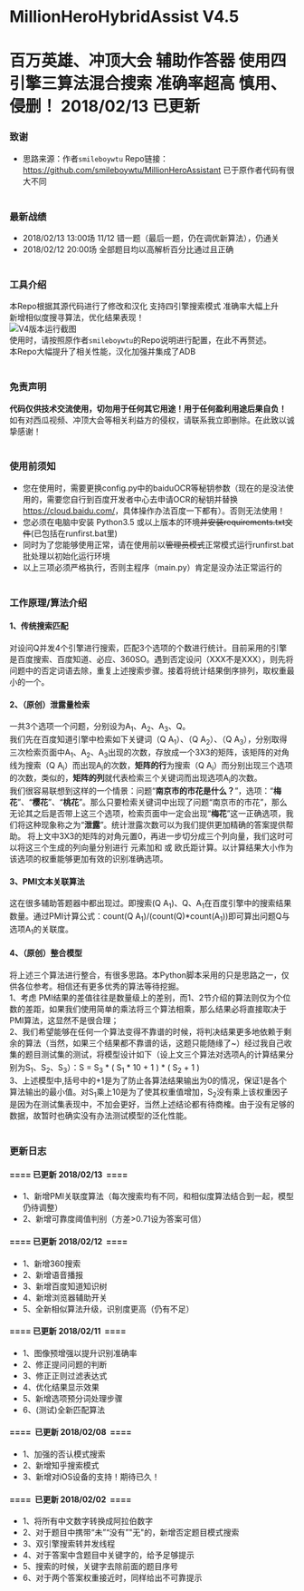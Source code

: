 # MillionHeroHybridAssist V4.5
百万英雄、冲顶大会 辅助作答器 使用四引擎三算法混合搜索 准确率超高 慎用、侵删！ 2018/02/13 已更新
====
### 致谢
* 思路来源：作者`smileboywtu` Repo链接：<link>https://github.com/smileboywtu/MillionHeroAssistant</link> 已于原作者代码有很大不同<br><br>

### 最新战绩
* 2018/02/13 13:00场 11/12 错一题（最后一题，仍在调优新算法），仍通关<br>
* 2018/02/12 20:00场 全部题目均以高解析百分比通过且正确<br><br>

### 工具介绍
本Repo根据其源代码进行了修改和汉化 支持四引擎搜索模式 准确率大幅上升<br>
新增相似度搜寻算法，优化结果表现！<br>
![V4版本运行截图](https://github.com/leyuwei/MillionHeroHybridAssist/blob/master/demoV4.JPG)<br>
使用时，请按照原作者`smileboywtu`的Repo说明进行配置，在此不再赘述。<br>
本Repo大幅提升了相关性能，汉化加强并集成了ADB<br><br>

### 免责声明
<b>代码仅供技术交流使用，切勿用于任何其它用途！用于任何盈利用途后果自负！</b><br>
如有对西瓜视频、冲顶大会等相关利益方的侵权，请联系我立即删除。在此致以诚挚感谢！<br><br>

### 使用前须知
* 您在使用时，需要更换config.py中的baiduOCR等秘钥参数（现在的是没法使用的，需要您自行到百度开发者中心去申请OCR的秘钥并替换<link>https://cloud.baidu.com/</link>，具体操作办法百度一下都有）。否则无法使用！<br>
* 您必须在电脑中安装 Python3.5 或以上版本的环境~~并安装requirements.txt文件~~(已包括在runfirst.bat里)<br>
* 同时为了您能够使用正常，请在使用前以~~管理员模式~~正常模式运行runfirst.bat批处理以初始化运行环境<br>
* 以上三项必须严格执行，否则主程序（main.py）肯定是没办法正常运行的<br><br>


### 工作原理/算法介绍
#### 1、<b>传统搜索匹配</b>
对设问Q并发4个引擎进行搜索，匹配3个选项的个数进行统计。目前采用的引擎是百度搜索、百度知道、必应、360SO。遇到否定设问（XXX不是XXX），则先将问题中的否定词语去除，重复上述搜索步骤。接着将统计结果倒序排列，取权重最小的一个。<br>
#### 2、<b>（原创）泄露量检索</b>
一共3个选项一个问题，分别设为A<sub>1</sub>、A<sub>2</sub>、A<sub>3</sub>、Q。<br>
我们先在百度知道引擎中检索如下关键词（Q A<sub>1</sub>）、（Q A<sub>2</sub>）、（Q A<sub>3</sub>），分别取得三次检索页面中A<sub>1</sub>、A<sub>2</sub>、A<sub>3</sub>出现的次数，存放成一个3X3的矩阵，该矩阵的对角线为搜索（Q A<sub>i</sub>）而出现A<sub>i</sub>的次数，<b>矩阵的行</b>为搜索（Q A<sub>i</sub>）而分别出现三个选项的次数，类似的，<b>矩阵的列</b>就代表检索三个关键词而出现选项A<sub>i</sub>的次数。<br>
我们很容易联想到这样的一个情景：问题“<b>南京市的市花是什么？</b>”，选项：“<b>梅花</b>”、“<b>樱花</b>”、“<b>桃花</b>”。那么只要检索关键词中出现了问题“南京市的市花”，那么无论其之后是否带上这三个选项，检索页面中一定会出现“<b>梅花</b>”这一正确选项，我们将这种现象称之为“<b>泄露</b>”。统计泄露次数可以为我们提供更加精确的答案提供帮助。
将上文中3X3的矩阵的对角元置0，再进一步切分成三个列向量，我们这时可以将这三个生成的列向量分别进行 元素加和 或 欧氏距计算。以计算结果大小作为该选项的权重能够更加有效的识别准确选项。<br>
#### 3、<b>PMI文本关联算法</b>
这在很多辅助答题器中都出现过。即搜索(Q A<sub>1</sub>)、Q、A<sub>1</sub>在百度引擎中的搜索结果数量。通过PMI计算公式：count(Q A<sub>1</sub>)/(count(Q)*count(A<sub>1</sub>))即可算出问题Q与选项A<sub>1</sub>的关联度。<br>
#### 4、<b>（原创）整合模型</b>
将上述三个算法进行整合，有很多思路。本Python脚本采用的只是思路之一，仅供各位参考。相信还有更多优秀的算法等待挖掘。<br>
1、考虑 PMI结果的差值往往是数量级上的差别，而1、2节介绍的算法则仅为个位数的差距，如果我们使用简单的乘法将三个算法相乘，那么结果必将直接取决于PMI算法，这显然不是很合理；<br>
2、我们希望能够在任何一个算法变得不靠谱的时候，将判决结果更多地依赖于剩余的算法（当然，如果三个结果都不靠谱的话，这题只能随缘了~）经过我自己收集的题目测试集的测试，将模型设计如下（设上文三个算法对选项A<sub>i</sub>的计算结果分别为S<sub>1</sub>、S<sub>2</sub>、S<sub>3</sub>）：S = S<sub>3</sub> * ( S<sub>1</sub> * 10 + 1 ) * ( S<sub>2</sub> + 1 )<br>
3、上述模型中,括号中的+1是为了防止各算法结果输出为0的情况，保证1是各个算法输出的最小值。对S<sub>1</sub>乘上10是为了使其权重值增加，S<sub>2</sub>没有乘上该权重因子是因为在测试集表现中，不加会更好，当然上述结论都有待商榷。由于没有足够的数据，故暂时也确实没有办法测试模型的泛化性能。<br><br>

### 更新日志
#### ====  已更新 2018/02/13  ====<br>
* 1、新增PMI关联度算法（每次搜索均有不同，和相似度算法结合到一起，模型仍待调整）
* 2、新增可靠度阈值判别（方差>0.71设为答案可信）<br>

#### ====  已更新 2018/02/12  ====<br>
* 1、新增360搜索
* 2、新增语音播报 
* 3、新增百度知道知识树 
* 4、新增浏览器辅助开关
* 5、全新相似算法升级，识别度更高（仍有不足）<br>

#### ====  已更新 2018/02/11  ====<br>
* 1、图像预增强以提升识别准确率
* 2、修正提问问题的判断
* 3、修正正则过滤表达式
* 4、优化结果显示效果
* 5、新增选项预分词处理步骤
* 6、(测试)全新匹配算法<br>

#### ====  已更新 2018/02/08  ====<br>
* 1、加强的否认模式搜索
* 2、新增知乎搜索模式
* 3、新增对iOS设备的支持！期待已久！<br>

#### ====  已更新 2018/02/02  ====<br>
* 1、将所有中文数字转换成阿拉伯数字
* 2、对于题目中携带“未”“没有”"无"的，新增否定题目模式搜索
* 3、双引擎搜索转并发线程
* 4、对于答案中含题目中关键字的，给予足够提示
* 5、搜索的时候，关键字去除前面的题目序号
* 6、对于两个答案权重接近时，同样给出不可靠提示<br>

